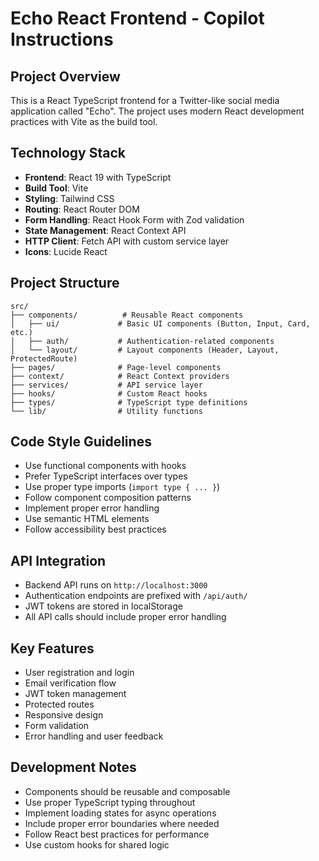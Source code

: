 <!-- Use this file to provide workspace-specific custom instructions to Copilot. For more details, visit https://code.visualstudio.com/docs/copilot/copilot-customization#_use-a-githubcopilotinstructionsmd-file -->

# Echo React Frontend - Copilot Instructions

## Project Overview

This is a React TypeScript frontend for a Twitter-like social media application called "Echo". The project uses modern React development practices with Vite as the build tool.

## Technology Stack

- **Frontend**: React 19 with TypeScript
- **Build Tool**: Vite
- **Styling**: Tailwind CSS
- **Routing**: React Router DOM
- **Form Handling**: React Hook Form with Zod validation
- **State Management**: React Context API
- **HTTP Client**: Fetch API with custom service layer
- **Icons**: Lucide React

## Project Structure

```
src/
├── components/          # Reusable React components
│   ├── ui/             # Basic UI components (Button, Input, Card, etc.)
│   ├── auth/           # Authentication-related components
│   └── layout/         # Layout components (Header, Layout, ProtectedRoute)
├── pages/              # Page-level components
├── context/            # React Context providers
├── services/           # API service layer
├── hooks/              # Custom React hooks
├── types/              # TypeScript type definitions
└── lib/                # Utility functions
```

## Code Style Guidelines

- Use functional components with hooks
- Prefer TypeScript interfaces over types
- Use proper type imports (`import type { ... }`)
- Follow component composition patterns
- Implement proper error handling
- Use semantic HTML elements
- Follow accessibility best practices

## API Integration

- Backend API runs on `http://localhost:3000`
- Authentication endpoints are prefixed with `/api/auth/`
- JWT tokens are stored in localStorage
- All API calls should include proper error handling

## Key Features

- User registration and login
- Email verification flow
- JWT token management
- Protected routes
- Responsive design
- Form validation
- Error handling and user feedback

## Development Notes

- Components should be reusable and composable
- Use proper TypeScript typing throughout
- Implement loading states for async operations
- Include proper error boundaries where needed
- Follow React best practices for performance
- Use custom hooks for shared logic
